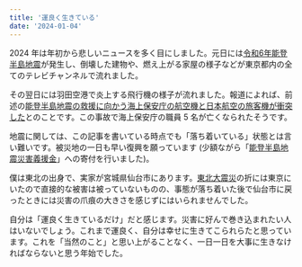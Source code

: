 ```yaml
---
title: '運良く生きている'
date: '2024-01-04'
---
```


2024 年は年初から悲しいニュースを多く目にしました。元日には[令和6年能登半島地震](https://ja.wikipedia.org/wiki/%E4%BB%A4%E5%92%8C6%E5%B9%B4%E8%83%BD%E7%99%BB%E5%8D%8A%E5%B3%B6%E5%9C%B0%E9%9C%87)が発生し、倒壊した建物や、燃え上がる家屋の様子などが東京都内の全てのテレビチャンネルで流れました。

その翌日には羽田空港で炎上する飛行機の様子が流れました。報道によれば、前述の[能登半島地震の救援に向かう海上保安庁の航空機と日本航空の旅客機が衝突した](https://ja.wikipedia.org/wiki/%E6%97%A5%E6%9C%AC%E8%88%AA%E7%A9%BA516%E4%BE%BF%E8%A1%9D%E7%AA%81%E7%82%8E%E4%B8%8A%E4%BA%8B%E6%95%85)とのことです。この事故で海上保安庁の職員 5 名が亡くなられたそうです。

地震に関しては、この記事を書いている時点でも「落ち着いている」状態とは言い難いです。被災地の一日も早い復興を願っています (少額ながら「[能登半島地震災害義援金](https://www.jrc.or.jp/contribute/help/20240104/)」への寄付を行いました)。

僕は東北の出身で、実家が宮城県仙台市にあります。[東北大震災](https://ja.wikipedia.org/wiki/%E6%9D%B1%E6%97%A5%E6%9C%AC%E5%A4%A7%E9%9C%87%E7%81%BD)の折には東京にいたので直接的な被害は被っていないものの、事態が落ち着いた後で仙台市に戻ったときには災害の爪痕の大きさを感じずにはいられませんでした。

自分は「運良く生きているだけ」だと感じます。災害に好んで巻き込まれたい人はいないでしょう。これまで運良く、自分は幸せに生きてこられらたと思っています。これを「当然のこと」と思い上がることなく、一日一日を大事に生きなければならないと思う年始でした。
